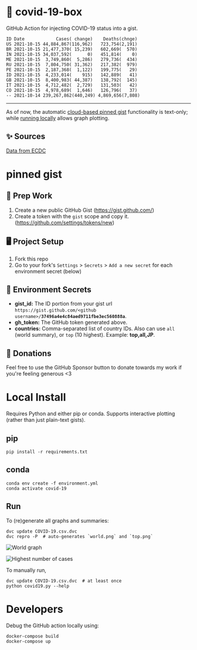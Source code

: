 # 🏥 covid-19-box

GitHub Action for injecting COVID-19 status into a gist.

```
ID Date            Cases( change)    Deaths(chnge)
US 2021-10-15 44,884,867(116,962)   723,754(2,191)
BR 2021-10-15 21,477,370( 15,239)   602,669(  570)
IN 2021-10-15 34,037,592(      0)   451,814(    0)
ME 2021-10-15  3,749,860(  5,286)   279,736(  434)
RU 2021-10-15  7,804,750( 31,362)   217,382(  979)
PE 2021-10-15  2,187,368(  1,122)   199,775(   29)
ID 2021-10-15  4,233,014(    915)   142,889(   41)
GB 2021-10-15  8,400,983( 44,387)   138,792(  145)
IT 2021-10-15  4,712,482(  2,729)   131,503(   42)
CO 2021-10-15  4,978,689(  1,646)   126,796(   37)
-- 2021-10-14 239,267,862(440,249) 4,869,656(7,808)
```

---

As of now, the automatic [cloud-based pinned gist](#pinned-gist) functionality is text-only;
while [running locally](#local-install) allows graph plotting.

## ✨ Sources

[Data from ECDC](https://www.ecdc.europa.eu/en/publications-data/download-todays-data-geographic-distribution-covid-19-cases-worldwide)

# pinned gist

## 🎒 Prep Work
1. Create a new public GitHub Gist (https://gist.github.com/)
1. Create a token with the `gist` scope and copy it. (https://github.com/settings/tokens/new)

## 🖥 Project Setup
1. Fork this repo
1. Go to your fork's `Settings` > `Secrets` > `Add a new secret` for each environment secret (below)

## 🤫 Environment Secrets
- **gist_id:** The ID portion from your gist url `https://gist.github.com/<github username>/`**`37496a4e4c84aed9711fbe3ec560888a`**.
- **gh_token:** The GitHub token generated above.
- **countries:** Comma-separated list of country IDs. Also can use `all` (world summary), or `top` (10 highest). Example: **top,all,JP**.

## 💸 Donations

Feel free to use the GitHub Sponsor button to donate towards my work if you're feeling generous <3

# Local Install

Requires Python and either pip or conda. Supports interactive plotting (rather than just plain-text gists).

## pip

```
pip install -r requirements.txt
```

## conda

```
conda env create -f environment.yml
conda activate covid-19
```

## Run

To (re)generate all graphs and summaries:

```
dvc update COVID-19.csv.dvc
dvc repro -P  # auto-generates `world.png` and `top.png`
```

![World graph](world.png)

![Highest number of cases](top.png)

To manually run,

```
dvc update COVID-19.csv.dvc  # at least once
python covid19.py --help
```

# Developers

Debug the GitHub action locally using:

```
docker-compose build
docker-compose up
```
